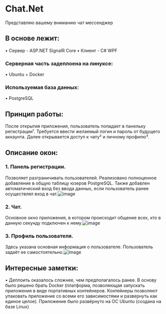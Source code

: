 # Chat.Net
Представляю вашему вниманию чат мессенджер

## В основе лежит:
• Сервер - ASP.NET SignalR Core
• Клиент - C# WPF 

### Серверная часть задеплоена на линуксе: 
• Ubuntu + Docker

### Используемая база данных:
• PostgreSQL 

## Принцип работы:

После открытия приложения, пользователь попадает в панельку регистрации¹. Требуется ввести желаемый логин и пароль от будущего аккаунта. Далее открывается доступ к чату² и личному профилю³.

## Описание окон:

### 1. Панель регистрации.
Позволяет разграничивать пользователей. Реализовано полноценное добавление в общую таблицу юзеров PostgreSQL. Также добавлен автоматический вход без ввода данных, если пользователь ранее осуществлял вход в чат.![image](https://github.com/viac5/Chat.Net/assets/112820824/b6410c2f-c19d-4d6a-a805-e19ad128332a)

### 2. Чат.
Основное окно приложения, в котором происходит общение всех, кто в данную секунду подключен к нему.![image](https://github.com/viac5/Chat.Net/assets/112820824/84565e3c-52a6-4455-aaf7-abea04a7dfa4) 


### 3. Профиль пользователя.
Здесь указана основная информация о пользователе. Пользователь задаёт ее самостоятельно.![image](https://github.com/viac5/Chat.Net/assets/112820824/fdd623d1-f0b7-44c7-82f4-0940b7130d4a)


## Интересные заметки:
• Деплоить оказалось сложнее, чем предполагалось ранее. В основу было решено брать Docker (платформа, позволяющая запускать приложения в виде портативных контейнеров. Контейнеры позволяют упаковать приложение со всеми его зависимостями и развернуть как единое целое). Приложение было развёрнуто на ОС Ubuntu (создана на базе Linux)
